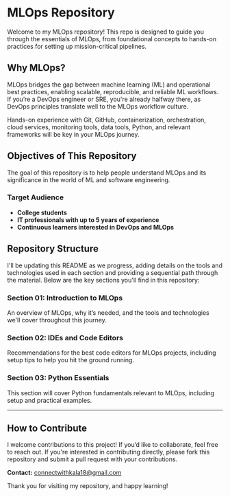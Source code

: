 
# MLOps Repository

Welcome to my MLOps repository! This repo is designed to guide you through the essentials of MLOps, from foundational concepts to hands-on practices for setting up mission-critical pipelines.

## Why MLOps?

MLOps bridges the gap between machine learning (ML) and operational best practices, enabling scalable, reproducible, and reliable ML workflows. If you’re a DevOps engineer or SRE, you're already halfway there, as DevOps principles translate well to the MLOps workflow culture.

Hands-on experience with Git, GitHub, containerization, orchestration, cloud services, monitoring tools, data tools, Python, and relevant frameworks will be key in your MLOps journey. 

## Objectives of This Repository

The goal of this repository is to help people understand MLOps and its significance in the world of ML and software engineering. 

### Target Audience

- **College students**
- **IT professionals with up to 5 years of experience**
- **Continuous learners interested in DevOps and MLOps**

## Repository Structure

I'll be updating this README as we progress, adding details on the tools and technologies used in each section and providing a sequential path through the material. Below are the key sections you'll find in this repository:

### Section 01: Introduction to MLOps
An overview of MLOps, why it’s needed, and the tools and technologies we'll cover throughout this journey.

### Section 02: IDEs and Code Editors
Recommendations for the best code editors for MLOps projects, including setup tips to help you hit the ground running.

### Section 03: Python Essentials
This section will cover Python fundamentals relevant to MLOps, including setup and practical examples.

---

## How to Contribute

I welcome contributions to this project! If you’d like to collaborate, feel free to reach out. If you're interested in contributing directly, please fork this repository and submit a pull request with your contributions.

**Contact:** [connectwithkala18@gmail.com](mailto:connectwithkala18@gmail.com)

Thank you for visiting my repository, and happy learning!
